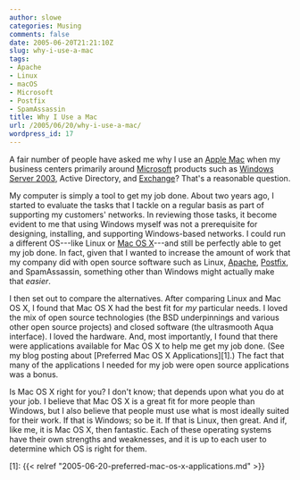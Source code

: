 ```yaml
---
author: slowe
categories: Musing
comments: false
date: 2005-06-20T21:21:10Z
slug: why-i-use-a-mac
tags:
- Apache
- Linux
- macOS
- Microsoft
- Postfix
- SpamAssassin
title: Why I Use a Mac
url: /2005/06/20/why-i-use-a-mac/
wordpress_id: 17
---
```


A fair number of people have asked me why I use an [Apple Mac](http://www.apple.com/hardware/) when my business centers primarily around [Microsoft](http://www.microsoft.com/) products such as [Windows Server 2003](http://www.microsoft.com/windowsserver2003/), Active Directory, and [Exchange](http://www.microsoft.com/exchange/)? That's a reasonable question.

My computer is simply a tool to get my job done. About two years ago, I started to evaluate the tasks that I tackle on a regular basis as part of supporting my customers' networks. In reviewing those tasks, it become evident to me that using Windows myself was not a prerequisite for designing, installing, and supporting Windows-based networks. I could run a different OS---like Linux or [Mac OS X](http://www.apple.com/macosx/)---and still be perfectly able to get my job done. In fact, given that I wanted to increase the amount of work that my company did with open source software such as Linux, [Apache](http://www.apache.org/), [Postfix](http://www.postfix.org/), and SpamAssassin, something other than Windows might actually make that _easier_.

I then set out to compare the alternatives. After comparing Linux and Mac OS X, I found that Mac OS X had the best fit for _my_ particular needs. I loved the mix of open source technologies (the BSD underpinnings and various other open source projects) and closed software (the ultrasmooth Aqua interface). I loved the hardware. And, most importantly, I found that there were applications available for Mac OS X to help me get my job done. (See my blog posting about [Preferred Mac OS X Applications][1].) The fact that many of the applications I needed for my job were open source applications was a bonus.

Is Mac OS X right for you? I don't know; that depends upon what you do at your job. I believe that Mac OS X is a great fit for more people than Windows, but I also believe that people must use what is most ideally suited for their work. If that is Windows; so be it. If that is Linux, then great. And if, like me, it is Mac OS X, then fantastic. Each of these operating systems have their own strengths and weaknesses, and it is up to each user to determine which OS is right for them.

[1]: {{< relref "2005-06-20-preferred-mac-os-x-applications.md" >}}